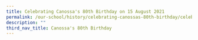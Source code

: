 ```yaml
---
title: Celebrating Canossa's 80th Birthday on 15 August 2021
permalink: /our-school/history/celebrating-canossas-80th-birthday/celebration-15-august-2021
description: ""
third_nav_title: Canossa's 80th Birthday
---
```


